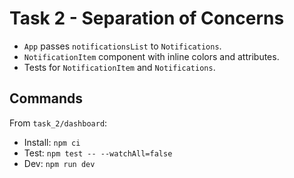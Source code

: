 # Task 2 - Separation of Concerns

- `App` passes `notificationsList` to `Notifications`.
- `NotificationItem` component with inline colors and attributes.
- Tests for `NotificationItem` and `Notifications`.

## Commands

From `task_2/dashboard`:

- Install: `npm ci`
- Test: `npm test -- --watchAll=false`
- Dev: `npm run dev`
